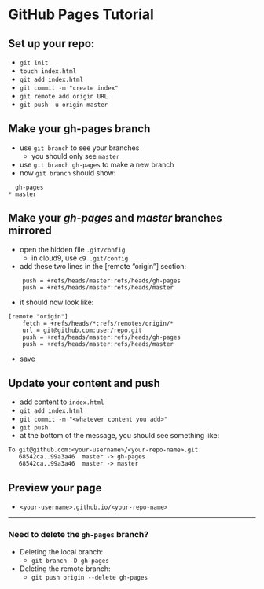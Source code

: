 # GitHub Pages Tutorial

## Set up your repo:
* `git init`
* `touch index.html`
* `git add index.html`
* `git commit -m "create index"`
* `git remote add origin URL`
* `git push -u origin master`

## Make your gh-pages branch
* use `git branch` to see your branches
  * you should only see `master`
* use `git branch gh-pages` to make a new branch
* now `git branch` should show:

```
  gh-pages
* master
```

## Make your _gh-pages_ and _master_ branches mirrored
* open the hidden file `.git/config`
  * in cloud9, use `c9 .git/config`
* add these two lines in the [remote “origin”] section:
```
	push = +refs/heads/master:refs/heads/gh-pages
	push = +refs/heads/master:refs/heads/master
```
* it should now look like:
```
[remote "origin"]
	fetch = +refs/heads/*:refs/remotes/origin/*
	url = git@github.com:user/repo.git
	push = +refs/heads/master:refs/heads/gh-pages
	push = +refs/heads/master:refs/heads/master
```
* save

## Update your content and push
* add content to `index.html`
* `git add index.html`
* `git commit -m "<whatever content you add>"`
* `git push`
* at the bottom of the message, you should see something like:
```
To git@github.com:<your-username>/<your-repo-name>.git
   68542ca..99a3a46  master -> gh-pages
   68542ca..99a3a46  master -> master
```

## Preview your page
* `<your-username>.github.io/<your-repo-name>`

---

### Need to delete the `gh-pages` branch?
* Deleting the local branch:
  * `git branch -D gh-pages`
* Deleting the remote branch:
  * `git push origin --delete gh-pages`